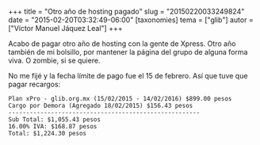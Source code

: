 +++
title = "Otro año de hosting pagado"
slug = "20150220033249824"
date = "2015-02-20T03:32:49-06:00"
[taxonomies]
tema = ["glib"]
autor = ["Víctor Manuel Jáquez Leal"]
+++

Acabo de pagar otro año de hosting con la gente de Xpress. Otro año
también de mi bolsillo, por mantener la página del grupo de alguna forma
viva. O zombie, si se quiere.

No me fijé y la fecha límite de pago fue el 15 de febrero. Así que tuve
que pagar recargos:

    Plan xPro - glib.org.mx (15/02/2015 - 14/02/2016) $899.00 pesos
    Cargo por Demora (Agregado 18/02/2015) $156.43 pesos
    ------------------------------------------------------
    Sub Total: $1,055.43 pesos
    16.00% IVA: $168.87 pesos
    Total: $1,224.30 pesos

